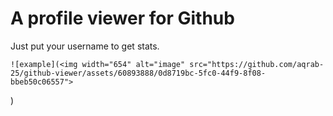 # A profile viewer for Github

Just put your username to get stats.

	![example](<img width="654" alt="image" src="https://github.com/aqrab-25/github-viewer/assets/60893888/0d8719bc-5fc0-44f9-8f08-bbeb50c06557">
)
